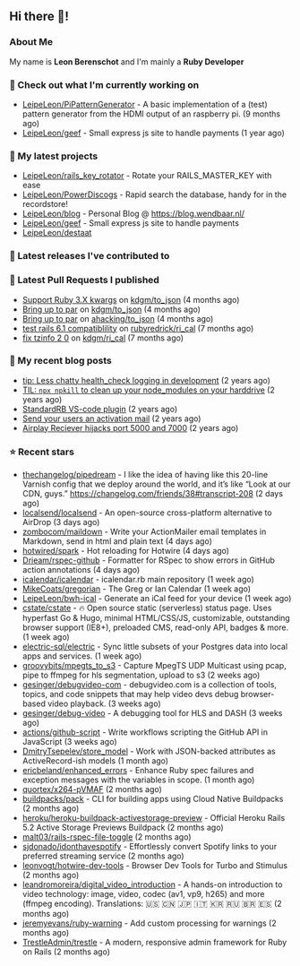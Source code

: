 ## Hi there 👋!

### About Me

My name is **Leon Berenschot** and I'm mainly a **Ruby Developer**
<br>

### 👷 Check out what I'm currently working on

- [LeipeLeon/PiPatternGenerator](https://github.com/LeipeLeon/PiPatternGenerator) - A basic implementation of a (test) pattern generator from the HDMI output of an raspberry pi. (9 months ago)
- [LeipeLeon/geef](https://github.com/LeipeLeon/geef) - Small express js site to handle payments (1 year ago)

### 🌱 My latest projects

- [LeipeLeon/rails_key_rotator](https://github.com/LeipeLeon/rails_key_rotator) - Rotate your RAILS_MASTER_KEY with ease
- [LeipeLeon/PowerDiscogs](https://github.com/LeipeLeon/PowerDiscogs) - Rapid search the database, handy for in the recordstore!
- [LeipeLeon/blog](https://github.com/LeipeLeon/blog) - Personal Blog @ https://blog.wendbaar.nl/
- [LeipeLeon/geef](https://github.com/LeipeLeon/geef) - Small express js site to handle payments
- [LeipeLeon/destaat](https://github.com/LeipeLeon/destaat)

### 🔭 Latest releases I've contributed to


### 🔨 Latest Pull Requests I published

- [Support Ruby 3.X kwargs](https://github.com/kdgm/to_json/pull/3) on [kdgm/to_json](https://github.com/kdgm/to_json) (4 months ago)
- [Bring up to par](https://github.com/kdgm/to_json/pull/2) on [kdgm/to_json](https://github.com/kdgm/to_json) (4 months ago)
- [Bring up to par](https://github.com/ahacking/to_json/pull/8) on [ahacking/to_json](https://github.com/ahacking/to_json) (4 months ago)
- [test rails 6.1 compatiblility](https://github.com/rubyredrick/ri_cal/pull/24) on [rubyredrick/ri_cal](https://github.com/rubyredrick/ri_cal) (7 months ago)
- [fix tzinfo 2 0](https://github.com/kdgm/ri_cal/pull/4) on [kdgm/ri_cal](https://github.com/kdgm/ri_cal) (7 months ago)

### 📜 My recent blog posts

- [tip: Less chatty health_check logging in development](https://www.wendbaar.nl/posts/2023/07/tip_less_chatty_health_check_logging_in_development) (2 years ago)
- [TIL: `npx npkill` to clean up your node_modules on your harddrive](https://www.wendbaar.nl/posts/2023/03/til_npx_npkill_to_clean_up_your_node_modules_on_your_harddrive) (2 years ago)
- [StandardRB VS-code plugin](https://www.wendbaar.nl/posts/2023/02/standardrb_vscode_plugin) (2 years ago)
- [Send your users an activation mail](https://www.wendbaar.nl/posts/2023/02/send_your_users_an_activation_mail) (2 years ago)
- [Airplay Reciever hijacks port 5000 and 7000](https://www.wendbaar.nl/posts/2023/02/airplay_reciever_hijacks_port_5000_and_7000) (2 years ago)

### ⭐ Recent stars

- [thechangelog/pipedream](https://github.com/thechangelog/pipedream) - I like the idea of having like this 20-line Varnish config that we deploy around the world, and it’s like “Look at our CDN, guys.” https://changelog.com/friends/38#transcript-208 (2 days ago)
- [localsend/localsend](https://github.com/localsend/localsend) - An open-source cross-platform alternative to AirDrop (3 days ago)
- [zombocom/maildown](https://github.com/zombocom/maildown) - Write your ActionMailer email templates in Markdown, send in html and plain text (4 days ago)
- [hotwired/spark](https://github.com/hotwired/spark) - Hot reloading for Hotwire (4 days ago)
- [Drieam/rspec-github](https://github.com/Drieam/rspec-github) - Formatter for RSpec to show errors in GitHub action annotations (4 days ago)
- [icalendar/icalendar](https://github.com/icalendar/icalendar) - icalendar.rb main repository (1 week ago)
- [MikeCoats/gregorian](https://github.com/MikeCoats/gregorian) - The Greg or Ian Calendar (1 week ago)
- [LeipeLeon/bwh-ical](https://github.com/LeipeLeon/bwh-ical) - Generate an iCal feed for your device (1 week ago)
- [cstate/cstate](https://github.com/cstate/cstate) - 🔥 Open source static (serverless) status page. Uses hyperfast Go &amp; Hugo, minimal HTML/CSS/JS, customizable, outstanding browser support (IE8&#43;), preloaded CMS, read-only API, badges &amp; more. (1 week ago)
- [electric-sql/electric](https://github.com/electric-sql/electric) - Sync little subsets of your Postgres data into local apps and services. (1 week ago)
- [groovybits/mpegts_to_s3](https://github.com/groovybits/mpegts_to_s3) - Capture MpegTS UDP Multicast using pcap, pipe to ffmpeg for hls segmentation, upload to s3 (2 weeks ago)
- [gesinger/debugvideo-com](https://github.com/gesinger/debugvideo-com) - debugvideo.com is a collection of tools, topics, and code snippets that may help video devs debug browser-based video playback. (3 weeks ago)
- [gesinger/debug-video](https://github.com/gesinger/debug-video) - A debugging tool for HLS and DASH (3 weeks ago)
- [actions/github-script](https://github.com/actions/github-script) - Write workflows scripting the GitHub API in JavaScript (3 weeks ago)
- [DmitryTsepelev/store_model](https://github.com/DmitryTsepelev/store_model) - Work with JSON-backed attributes as ActiveRecord-ish models (1 month ago)
- [ericbeland/enhanced_errors](https://github.com/ericbeland/enhanced_errors) - Enhance Ruby spec failures and exception messages with the variables in scope. (1 month ago)
- [quortex/x264-pVMAF](https://github.com/quortex/x264-pVMAF) (2 months ago)
- [buildpacks/pack](https://github.com/buildpacks/pack) - CLI for building apps using Cloud Native Buildpacks (2 months ago)
- [heroku/heroku-buildpack-activestorage-preview](https://github.com/heroku/heroku-buildpack-activestorage-preview) - Official Heroku Rails 5.2 Active Storage Previews Buildpack (2 months ago)
- [malt03/rails-rspec-file-toggle](https://github.com/malt03/rails-rspec-file-toggle) (2 months ago)
- [sjdonado/idonthavespotify](https://github.com/sjdonado/idonthavespotify) - Effortlessly convert Spotify links to your preferred streaming service (2 months ago)
- [leonvogt/hotwire-dev-tools](https://github.com/leonvogt/hotwire-dev-tools) - Browser Dev Tools for Turbo and Stimulus (2 months ago)
- [leandromoreira/digital_video_introduction](https://github.com/leandromoreira/digital_video_introduction) - A hands-on introduction to video technology: image, video, codec (av1, vp9, h265) and more (ffmpeg encoding). Translations: 🇺🇸 🇨🇳 🇯🇵 🇮🇹 🇰🇷 🇷🇺 🇧🇷 🇪🇸 (2 months ago)
- [jeremyevans/ruby-warning](https://github.com/jeremyevans/ruby-warning) - Add custom processing for warnings (2 months ago)
- [TrestleAdmin/trestle](https://github.com/TrestleAdmin/trestle) - A modern, responsive admin framework for Ruby on Rails (2 months ago)
